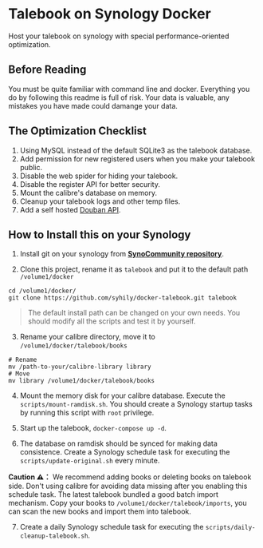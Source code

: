# Talebook on Synology Docker

Host your talebook on synology with special performance-oriented optimization.

## Before Reading

You must be quite familiar with command line and docker. Everything you do by following this readme
is full of risk. Your data is valuable, any mistakes you have made could damange your data.

## The Optimization Checklist

1. Using MySQL instead of the default SQLite3 as the talebook database.
2. Add permission for new registered users when you make your talebook public.
3. Disable the web spider for hiding your talebook.
4. Disable the register API for better security.
5. Mount the calibre's database on memory.
6. Cleanup your talebook logs and other temp files.
7. Add a self hosted [Douban API](https://github.com/cxfksword/douban-api-rs).

## How to Install this on your Synology

1. Install git on your synology from **[SynoCommunity repository](https://packages.synocommunity.com/)**.

2. Clone this project, rename it as `talebook` and put it to the default path `/volume1/docker`

```shell
cd /volume1/docker/
git clone https://github.com/syhily/docker-talebook.git talebook
```

>The default install path can be changed on your own needs. You should modify all the scripts and test it by yourself.

3. Rename your calibre directory, move it to `/volume1/docker/talebook/books`

```shell
# Rename
mv /path-to-your/calibre-library library
# Move
mv library /volume1/docker/talebook/books
```

4. Mount the memory disk for your calibre database. Execute the `scripts/mount-ramdisk.sh`. You should create a Synology startup tasks by running this script with `root` privilege.

5. Start up the talebook, `docker-compose up -d`.

6. The database on ramdisk should be synced for making data consistence. Create a Synology schedule task for executing the `scripts/update-original.sh` every minute.

**Caution ⚠️：** We recommend adding books or deleting books on talebook side. Don't using calibre for avoiding data missing after you enabling this schedule task.
The latest talebook bundled a good batch import mechanism. Copy your books to `/volume1/docker/talebook/imports`, you can scan the new books and import them into talebook.

7. Create a daily Synology schedule task for executing the `scripts/daily-cleanup-talebook.sh`.
